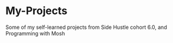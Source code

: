 # My-Projects
Some of my self-learned projects from Side Hustle cohort 6.0, and Programming with Mosh
